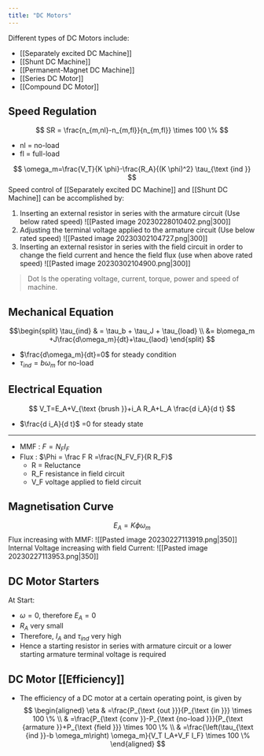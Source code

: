 ```yaml
---
title: "DC Motors"
---
```

Different types of DC Motors include:
- [[Separately excited DC Machine]]
- [[Shunt DC Machine]]
- [[Permanent-Magnet DC Machine]]
- [[Series DC Motor]]
- [[Compound DC Motor]]

## Speed Regulation
$$
SR = \frac{n_{m,nl}-n_{m,fl}}{n_{m,fl}} \times 100 \% 
$$
- nl = no-load
- fl = full-load

$$
\omega_m=\frac{V_T}{K \phi}-\frac{R_A}{(K \phi)^2} \tau_{\text {ind }}
$$
Speed control of [[Separately excited DC Machine]] and [[Shunt DC Machine]] can be accomplished by:
1. Inserting an external resistor in series with the armature circuit (Use below rated speed)
	![[Pasted image 20230228010402.png|300]]
1. Adjusting the terminal voltage applied to the armature circuit (Use below rated speed)
	![[Pasted image 20230302104727.png|300]]
2. Inserting an external resistor in series with the field circuit in order to change the field current and hence the field flux (use when above rated speed)
	![[Pasted image 20230302104900.png|300]]

> Dot Is the operating voltage, current, torque, power and speed of machine.


## Mechanical Equation
$$\begin{split}
\tau_{ind} & = \tau_b + \tau_J + \tau_{load} \\
		&= b\omega_m +J\frac{d\omega_m}{dt}+\tau_{laod}
\end{split}
$$
- $\frac{d\omega_m}{dt}=0$ for steady condition
- $\tau_{ind}=b\omega_m$ for no-load

## Electrical Equation
$$
V_T=E_A+V_{\text {brush }}+i_A R_A+L_A \frac{d i_A}{d t}
$$
- $\frac{d i_A}{d t}$ =0 for steady state
----

- MMF : $F=N_F I_F$
- Flux : $\Phi = \frac F R =\frac{N_FV_F}{R R_F}$
	- R = Reluctance
	- R_F resistance in field circuit
	- V_F voltage applied to field circuit
## Magnetisation Curve
$$
E_A=K \phi \omega_m
$$
Flux increasing with MMF:
![[Pasted image 20230227113919.png|350]] 
Internal Voltage increasing with field Current:
![[Pasted image 20230227113953.png|350]]

## DC Motor Starters
At Start:
- $\omega = 0$, therefore $E_A = 0$
- $R_A$ very small
- Therefore, $I_A$ and $\tau_{ind}$ very high
- Hence a starting resistor in series with armature circuit or a lower starting armature terminal voltage is required

## DC Motor [[Efficiency]]
- The efficiency of a DC motor at a certain operating point, is given by
$$
\begin{aligned}
\eta & =\frac{P_{\text {out }}}{P_{\text {in }}} \times 100 \% \\
& =\frac{P_{\text {conv }}-P_{\text {no-load }}}{P_{\text {armature }}+P_{\text {field }}} \times 100 \% \\
& =\frac{\left(\tau_{\text {ind }}-b \omega_m\right) \omega_m}{V_T I_A+V_F I_F} \times 100 \%
\end{aligned}
$$





